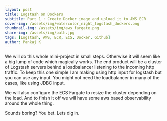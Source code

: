 ```yaml
---
layout: post
title: Logstash on Dockers
subtitle: Part 1 : Create Docker image and upload it to AWS ECR
cover-img: /assets/img/watercolor_night_logstash_dockers.png
thumbnail-img: /assets/img/aws_fargate.png
share-img: /assets/img/path.jpg
tags: [Logstash, AWS, ECR, ECS, Docker, Github]
author: Pankaj K
---
```


We will do this whole mini-project in small steps. Otherwise it will seem like a big lump of code which magically works. 
The end product will be a cluster of Logstash servers behind a loadbalancer listening to the incoming http traffic. 
To keep this one simple I am making using http input for logstash but you can use any input. You might not need the loadbalancer in many of the cases, like using JDBC input. 

We will also configure the ECS Fargate to resize the cluster depending on the load. And to finish it off we will have some aws based observability around the whole thing. 

Sounds boring? You bet. Lets dig in.